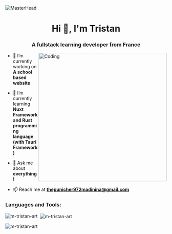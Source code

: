 ![MasterHead](https://media.discordapp.net/attachments/1032637160253296651/1148875555886870558/banner.png?width=1342&height=671)
<h1 align="center">Hi 👋, I'm Tristan</h1>
<h3 align="center">A fullstack learning developer from France</h3>
<img align="right" alt="Coding" width="400" src="https://cdn.dribbble.com/users/1708816/screenshots/15637256/media/f9826f0af8a49462f048262a8502035b.gif">

- 🔭 I’m currently working on **A school based website**

- 🌱 I’m currently learning **Nuxt Framework and Rust programming language (with Tauri Framework)**

- 💬 Ask me about **everything !**

- 📫 Reach me at **thepunicher972madinina@gmail.com**

<h3 align="left">Languages and Tools:</h3>
<p align="center">
  <symbol viewBox="0 0 512 121" id="logos-nuxt"><path fill="#00DC82" d="M103.405 120.261h68.52c2.177 0 4.314-.555 6.2-1.61a12.213 12.213 0 0 0 4.536-4.403a11.754 11.754 0 0 0 1.66-6.013c0-2.111-.575-4.185-1.665-6.013l-46.016-77.31a12.215 12.215 0 0 0-4.536-4.402a12.69 12.69 0 0 0-6.198-1.61a12.69 12.69 0 0 0-6.198 1.61a12.214 12.214 0 0 0-4.537 4.402l-11.766 19.78l-23.004-38.68a12.22 12.22 0 0 0-4.539-4.401A12.7 12.7 0 0 0 69.663 0a12.7 12.7 0 0 0-6.199 1.61a12.22 12.22 0 0 0-4.538 4.402l-57.262 96.21A11.737 11.737 0 0 0 0 108.235c0 2.11.571 4.185 1.659 6.013a12.214 12.214 0 0 0 4.537 4.402a12.692 12.692 0 0 0 6.2 1.611h43.01c17.042 0 29.61-7.26 38.257-21.426l20.994-35.268l11.245-18.874l33.75 56.694h-44.995l-11.252 18.874Zm-48.7-18.893l-30.016-.007l44.994-75.588l22.45 37.794l-15.031 25.261c-5.743 9.191-12.267 12.54-22.397 12.54Z"></path><path d="M215.04 119.13h20.119V74.115c0-12.881-1.342-25.762-1.342-25.762l1.186 2.641c1.871 4.088 5.77 12.297 10.349 20.149l27.494 47.985h21.594V20.044h-20.252l.002 45.862c.056 12.598 1.339 25.055 1.339 25.055l-1.014-2.296c-1.79-3.986-5.764-12.539-10.386-20.636l-27.63-47.985H215.04v99.085Zm143.205-71.342v39.068c0 9.059-5.767 15.853-13.949 15.853c-7.644 0-13.01-6.228-13.01-14.863V47.788h-18.642v44.446c0 16.279 9.925 28.028 25.08 28.028c9.255 0 16.765-4.247 20.52-11.041v9.908h18.778V47.788h-18.777Zm73.38 34.255l22.669-34.255H433.77l-12.337 18.826l-12.342-18.826h-20.386l22.669 34.114l-24.411 37.227h19.986l14.616-21.94l14.484 21.94h19.852l-24.277-37.086Zm43.627-34.255h-13.011v16.42h13.011v29.017c0 16.562 10.059 25.904 25.618 25.904H512v-16.561h-8.582c-6.035 0-9.525-3.256-9.525-10.192V64.207H512v-16.42h-18.107v-21.09h-18.64v21.09Z"></path></symbol>
</p>

<p><img align="left" src="https://github-readme-stats.vercel.app/api/top-langs?username=m-tristan-art&show_icons=true&locale=en&layout=compact" alt="m-tristan-art" /></p>

<p>&nbsp;<img align="center" src="https://github-readme-stats.vercel.app/api?username=m-tristan-art&show_icons=true&locale=en" alt="m-tristan-art" /></p>

<p><img align="center" src="https://github-readme-streak-stats.herokuapp.com/?user=m-tristan-art&" alt="m-tristan-art" /></p>
